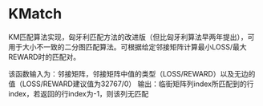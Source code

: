 # KMatch
KM匹配算法实现，匈牙利匹配方法的改进版（但比匈牙利算法早两年提出），可用于大小不一致的二分图匹配算法。可根据给定邻接矩阵计算最小LOSS/最大REWARD时的匹配对。

该函数输入为：邻接矩阵，邻接矩阵中值的类型（LOSS/REWARD）以及无边的值（LOSS/REWARD建议值为32767/0）
输出：临街矩阵列index所匹配到的行index，若返回的行index为-1，则该列无匹配